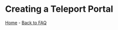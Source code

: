 # Creating a Teleport Portal

[Home](https://torpkev.github.io/domain_docs) - [Back to FAQ](https://torpkev.github.io/domain_docs/faq)

